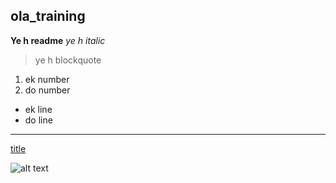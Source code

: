 ## ola_training
 **Ye h readme**
*ye h italic*
>ye h blockquote

1. ek number
2. do number

- ek line
- do line

---

[title](www.youtube.com)

![alt text](phto.jpeg)
